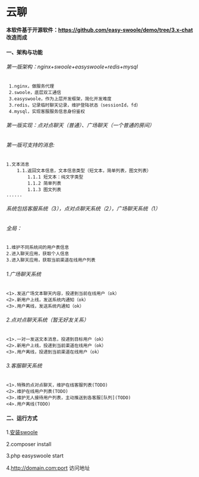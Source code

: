 # 云聊

**本软件基于开源软件：https://github.com/easy-swoole/demo/tree/3.x-chat 改造而成**

#### 一、架构与功能

###### 第一版架构：nginx+swoole+easyswoole+redis+mysql
     1.nginx，做服务代理
     2.swoole，底层双工通信
     3.easyswoole，作为上层开发框架，简化开发难度
     3.redis，记录临时聊天记录，维护登陆状态（sessionId，fd）
     4.mysql，实现客服服务信息身份鉴权
	 
###### 第一版实现：点对点聊天（普通）、广场聊天（一个普通的房间）
###### 第一版可支持的消息:
    1.文本消息
        1.1.返回文本信息，文本信息类型（短文本，简单列表，图文列表）
            1.1.1 短文本：纯文字类型
            1.1.2 简单列表
            1.1.3 图文列表
    ......
	

###### 系统包括客服系统（3），点对点聊天系统（2），广场聊天系统（1）


###### 全局：
    1.维护不同系统间的用户表信息
    2.进入聊天应用，获取个人信息
    3.进入聊天应用，获取当前渠道在线用户列表
    
###### 1.广场聊天系统
    <1>.发送广场文本聊天内容，投递到当前在线用户（ok）
    <2>.新用户上线，发送系统内通知（ok）
    <3>.用户离线，发送系统内通知（ok）
    
###### 2.点对点聊天系统（暂无好友关系）
    <1>.一对一发送文本消息，投递到目标用户（ok）
    <2>.新用户上线，投递到当前渠道在线用户（ok）
    <3>.用户离线，投递到当前渠道在线用户（ok）

###### 3.客服聊天系统
    <1>.特殊的点对点聊天，维护在线客服列表(TODO)
    <2>.维护在线用户列表(TODO)
    <3>.维护无人接待用户列表，主动推送到各客服[队列](TODO)
    <4>.用户离线(TODO)
    

#### 二、运行方式
   1.[安装swoole](https://www.easyswoole.com/Cn/QuickStart/installSwoole.html "链接")
   
   2.composer install
   
   3.php easyswoole start
   
   4.http://domain.com:port 访问地址